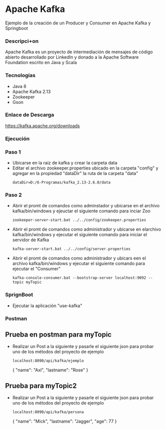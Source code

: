 # Apache Kafka
Ejemplo de la creación de un Producer y Consumer en Apache Kafka y Springboot

### Descripci+on
Apache Kafka es un proyecto de intermediación de mensajes de código abierto desarrollado por LinkedIn y donado a la Apache Software Foundation escrito en Java y Scala

### Tecnologías
- Java 8
- Apache Kafka 2.13
- Zookeeper
- Gson

### Enlace de Descarga
https://kafka.apache.org/downloads

### Ejecución
### Paso 1
- Ubicarse en la raiz de kafka y crear la carpeta data
- Editar el archivo zookeeper.properties ubicado en la carpeta "config" y agregar en la propiedad "dataDir" la ruta de la carpeta "data"
    ```
    dataDir=D:/6-Programas/kafka_2.13-2.6.0/data
    ```
### Paso 2
- Abrir el promt de comandos como adminstador y ubicarse en el archivo kafka/bin/windows y ejeuctar el siguiente comando para inciar Zoo
    ```
    zookeeper-server-start.bat ../../config/zookeeper.properties
    ```
- Abrir el promt de comandos como administrador y ubicarse en elarchivo kafka/bin/windows y ejecutar el siguiente comando para iniciar el servidor de Kafka
    ```
    kafka-server-start.bat ../../config/server.properties
    ```
- Abrir el promt de comandos como administrador y ubicars een el archivo kafka/bin/windows y ejecutar el siguiente comando para ejecutar el "Consumer"
    ```
    kafka-console-consumer.bat --bootstrap-server localhost:9092 --topic myTopic
    ```
### SprignBoot
- Ejecutar la aplicación "use-kafka"

### Postman
## Prueba en postman para myTopic
- Realizar un Post a la siguiente  y pasarle el siguiente json para probar uno de los métodos del proyecto de ejemplo
    ```
    localhost:8090/api/kafka/ejemplo
    ```
    {
        "name": "Axl",
        "lastname": "Rose"
    }
## Prueba para myTopic2 
- Realizar un Post a la siguiente  y pasarle el siguiente json para probar uno de los métodos del proyecto de ejemplo
    ```
    localhost:8090/api/kafka/persona
    ```
    {
        "name": "Mick",
        "lastname": "Jagger",
        "age": 77
    }